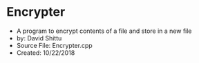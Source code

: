 # Encrypter
  *  A program to encrypt contents of a file and store in a new file
  *  by: David Shittu
  *  Source File:	Encrypter.cpp
  *  Created:		10/22/2018
